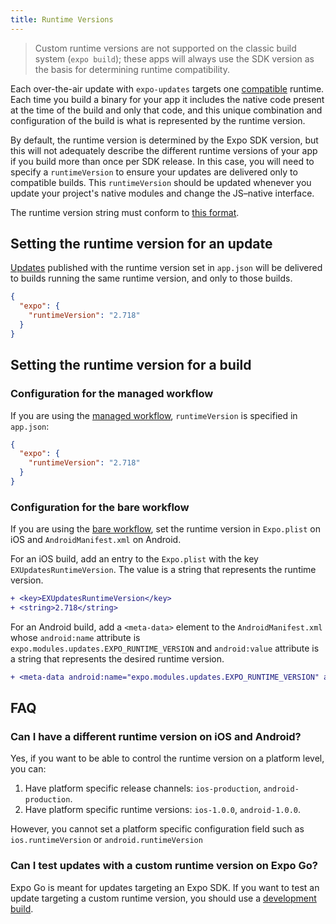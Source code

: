 ```yaml
---
title: Runtime Versions
---
```


> Custom runtime versions are not supported on the classic build system (`expo build`); these apps will always use the SDK version as the basis for determining runtime compatibility.

Each over-the-air update with `expo-updates` targets one [compatible](../workflow/publishing/#what-version-of-the-app-will-my) runtime. Each time you build a binary for your app it includes the native code present at the time of the build and only that code, and this unique combination and configuration of the build is what is represented by the runtime version.

By default, the runtime version is determined by the Expo SDK version, but this will not adequately describe the different runtime versions of your app if you build more than once per SDK release. In this case, you will need to specify a `runtimeVersion` to ensure your updates are delivered only to compatible builds. This `runtimeVersion` should be updated whenever you update your project's native modules and change the JS–native interface.

The runtime version string must conform to [this format](/versions/latest/config/app.md#runtimeversion).

## Setting the runtime version for an update

[Updates](/workflow/publishing.md#how-to-publish) published with the runtime version set in `app.json` will be delivered to builds running the same runtime version, and only to those builds.

```json
{
  "expo": {
    "runtimeVersion": "2.718"
  }
}
```

## Setting the runtime version for a build

### Configuration for the managed workflow

If you are using the [managed workflow](../introduction/managed-vs-bare/#managed-workflow), `runtimeVersion` is specified in `app.json`:

```json
{
  "expo": {
    "runtimeVersion": "2.718"
  }
}
```

### Configuration for the bare workflow

If you are using the [bare workflow](/introduction/managed-vs-bare.md#bare-workflow), set the runtime version in `Expo.plist` on iOS and `AndroidManifest.xml` on Android.

For an iOS build, add an entry to the `Expo.plist` with the key `EXUpdatesRuntimeVersion`. The value is a string that represents the runtime version.

```diff
+ <key>EXUpdatesRuntimeVersion</key>
+ <string>2.718</string>
```

For an Android build, add a `<meta-data>` element to the `AndroidManifest.xml` whose `android:name` attribute is `expo.modules.updates.EXPO_RUNTIME_VERSION` and `android:value` attribute is a string that represents the desired runtime version.

```diff
+ <meta-data android:name="expo.modules.updates.EXPO_RUNTIME_VERSION" android:value="2.718"/>
```

## FAQ

### Can I have a different runtime version on iOS and Android?

Yes, if you want to be able to control the runtime version on a platform level, you can:

1. Have platform specific release channels: `ios-production`, `android-production`.
2. Have platform specific runtime versions: `ios-1.0.0`, `android-1.0.0`.

However, you cannot set a platform specific configuration field such as `ios.runtimeVersion` or `android.runtimeVersion`

### Can I test updates with a custom runtime version on Expo Go?

Expo Go is meant for updates targeting an Expo SDK. If you want to test an update targeting a custom runtime version, you should use a [development build](/development-builds/introduction.md).
